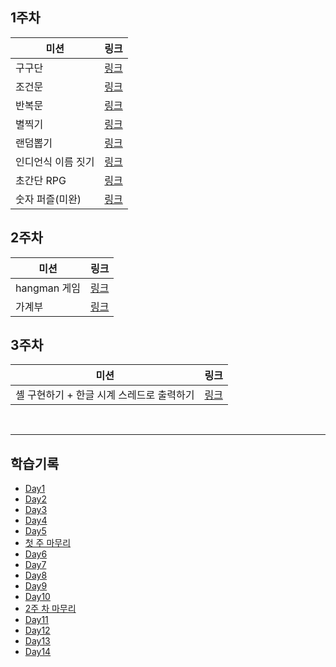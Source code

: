 ## 1주차
|미션|링크|
|---|---|
|구구단|<a href="https://github.com/NB993/codesquad-cocoa-java-po/tree/master/src/week1/day1/gugudan">링크<a/>|
|조건문|<a href="https://github.com/NB993/codesquad-cocoa-java-po/tree/master/src/week1/day1/conditional">링크<a/>|
|반복문|<a href="https://github.com/NB993/codesquad-cocoa-java-po/tree/master/src/week1/day1/loop">링크<a/>|
|별찍기|<a href="https://github.com/NB993/codesquad-cocoa-java-po/tree/master/src/week1/day1/printstar">링크<a/>|
|랜덤뽑기|<a href="https://github.com/NB993/codesquad-cocoa-java-po/tree/master/src/week1/day3/mission0">링크<a/>|
|인디언식 이름 짓기|<a href="https://github.com/NB993/codesquad-cocoa-java-po/tree/master/src/week1/day3/mission1">링크<a/>|
|초간단 RPG|<a href="https://github.com/NB993/codesquad-cocoa-java-po/tree/master/src/week1/day3/mission2">링크<a/>|
|숫자 퍼즐(미완)|<a href="https://github.com/NB993/codesquad-cocoa-java-po/tree/master/src/week1/day3/mission3">링크<a/>|

## 2주차
|미션|링크|
|---|---|
|hangman 게임|<a href="https://github.com/NB993/codesquad-cocoa-java-po/tree/master/src/week2/day6/hangman">링크<a/>|
|가계부|<a href="https://github.com/NB993/codesquad-cocoa-java-po/tree/master/src/week2/day6/householdledger">링크<a/>|

## 3주차
|미션|링크|
|---|---|
|셸 구현하기 + 한글 시계 스레드로 출력하기|<a href="https://github.com/NB993/codesquad-cocoa-java-po/tree/master/src/week3/day11">링크<a/>|

<br>
<hr>

## 학습기록
* <a href="https://velog.io/@take/Day1">Day1</a>
* <a href="https://velog.io/@take/Day2">Day2</a>
* <a href="https://velog.io/@take/Day3">Day3</a>
* <a href="https://velog.io/@take/Day4">Day4</a>
* <a href="https://velog.io/@take/Day5">Day5</a>
* <a href="https://velog.io/@take/Day7">첫 주 마무리</a>
* <a href="https://velog.io/@take/Day6">Day6</a>
* <a href="https://velog.io/@take/Day7-6ydfkn92">Day7</a>
* <a href="https://velog.io/@take/Day8">Day8</a>
* <a href="https://velog.io/@take/Day9">Day9</a>
* <a href="https://velog.io/@take/Day10">Day10</a>
* <a href="https://velog.io/@take/2%EC%A3%BC-%EC%B0%A8-%EB%A7%88%EB%AC%B4%EB%A6%AC">2주 차 마무리</a>
* <a href="https://velog.io/@take/Day11-d5ermn5o">Day11</a>
* <a href="https://velog.io/@take/Day12">Day12</a>
* <a href="https://velog.io/@take/Day13">Day13</a>
* <a href="https://velog.io/@take/Day14">Day14</a>



